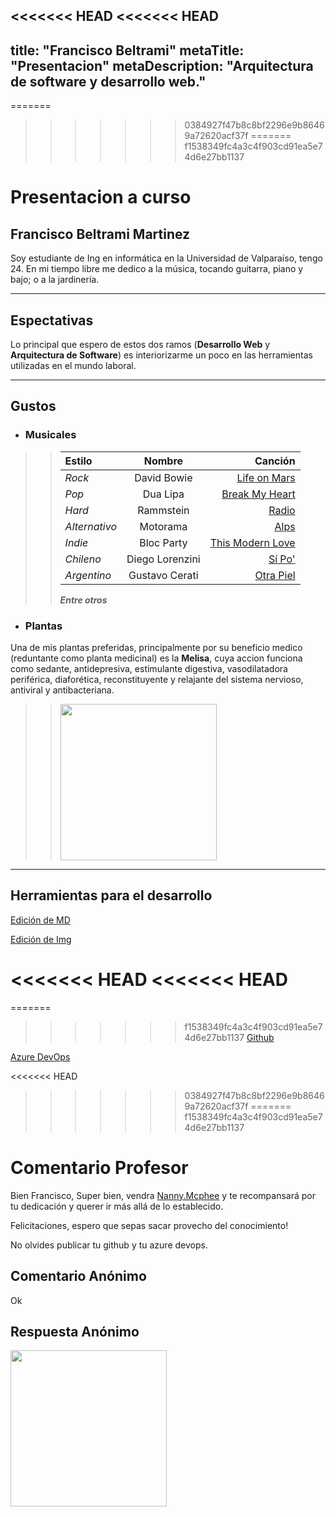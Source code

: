 <<<<<<< HEAD
<<<<<<< HEAD
---
title: "Francisco Beltrami"
metaTitle: "Presentacion"
metaDescription: "Arquitectura de software y desarrollo web."
---


=======
>>>>>>> 0384927f47b8c8bf2296e9b86469a72620acf37f
=======
>>>>>>> f1538349fc4a3c4f903cd91ea5e74d6e27bb1137
# Presentacion a curso 

## Francisco Beltrami Martinez
Soy estudiante de Ing en informática en la Universidad de Valparaíso, tengo 24. En mi tiempo libre me dedico a la música, tocando guitarra, piano y bajo; o a la jardinería.
___
## Espectativas
Lo principal que espero de estos dos ramos (**Desarrollo Web** y **Arquitectura de Software**) es interiorizarme un poco en las herramientas utilizadas en el mundo laboral.
___
## Gustos
+ ### Musicales 
>>| Estilo | Nombre | Canción |
>>| :----- | :----: | ------: |
>>| *Rock* | David Bowie | [Life on Mars](https://www.youtube.com/watch?v=UipTt-qqZOE) |
>>| *Pop*  | Dua Lipa | [Break My Heart](https://www.youtube.com/watch?v=Nj2U6rhnucI) |
>>| *Hard* | Rammstein | [Radio](https://www.youtube.com/watch?v=z0NfI2NeDHI) |
>>| *Alternativo* | Motorama | [Alps](https://www.youtube.com/watch?v=cY0LDq_HD2Y) |
>>| *Indie* | Bloc Party | [This Modern Love](https://www.youtube.com/watch?v=oZ9vPoecPZs) |
>>| *Chileno* | Diego Lorenzini | [Sí Po'](https://www.youtube.com/watch?v=9z9Czk2C5TU) |
>>| *Argentino* | Gustavo Cerati | [Otra Piel](https://www.youtube.com/watch?v=kYfmEdC7fxU) |
>>___Entre otros___
+ ### Plantas
Una de mis plantas preferidas, principalmente por su beneficio medico (reduntante como planta medicinal) es la **Melisa**, cuya accion funciona como sedante, antidepresiva, estimulante digestiva, vasodilatadora periférica, diaforética, reconstituyente y relajante del sistema nervioso, antiviral y antibacteriana.

>> <img src="https://ecocosas.com/wp-content/uploads/2019/05/melisa-768x768.jpg" width="250" />

___
## Herramientas para el desarrollo
[Edición de MD](https://joedicastro.com/pages/markdown.html#mark1)

[Edición de Img](https://stackoverflow.com/questions/14675913/changing-image-size-in-markdown)

<<<<<<< HEAD
<<<<<<< HEAD
=======
=======
>>>>>>> f1538349fc4a3c4f903cd91ea5e74d6e27bb1137
[Github](https://github.com/franig24)

[Azure DevOps](https://dev.azure.com/dwuv2020)

<<<<<<< HEAD
>>>>>>> 0384927f47b8c8bf2296e9b86469a72620acf37f
=======
>>>>>>> f1538349fc4a3c4f903cd91ea5e74d6e27bb1137

# Comentario Profesor

Bien Francisco, Super bien, vendra [Nanny.Mcphee](https://github.com/nanny-mcphee) y te recompansará por tu dedicación y querer ir más allá de lo establecido. 

Felicitaciones, espero que sepas sacar provecho del conocimiento!


No olvides publicar tu github y tu azure devops.

## Comentario Anónimo

Ok  

## Respuesta Anónimo

<img src="https://i.gifer.com/8Yya.gif" width="250" />
